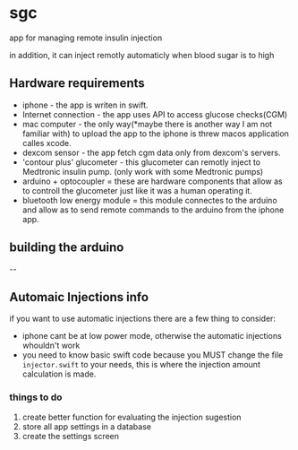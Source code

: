 # sgc
app for managing remote insulin injection

in addition, it can inject remotly automaticly when blood sugar is to high

## Hardware requirements
* iphone - the app is writen in swift.
* Internet connection - the app uses API to access glucose checks(CGM)
* mac computer - the only way(*maybe there is another way I am not familiar with) to upload the app to the iphone is threw macos application calles xcode.
* dexcom sensor - the app fetch cgm data only from dexcom's servers.
* 'contour plus' glucometer - this glucometer can remotly inject to Medtronic insulin pump. (only work with some Medtronic pumps)
* arduino + optocoupler = these are hardware components that allow as to controll the glucometer just like it was a human operating it.
* bluetooth low energy module = this module connectes to the arduino and allow as to send remote commands to the arduino from the iphone app.

## building the arduino
--

## Automaic Injections info
if you want to use automatic injections there are a few thing to consider:
* iphone cant be at low power mode, otherwise the automatic injections whouldn't work
* you need to know basic swift code because you MUST change the file `injector.swift` to your needs, this is where the injection amount calculation is made.


### things to do
1) create better function for evaluating the injection sugestion
2) store all app settings in a database
3) create the settings screen
